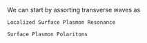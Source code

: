 
We can start by assorting transverse waves as

	Localized Surface Plasmon Resonance
	
	Surface Plasmon Polaritons